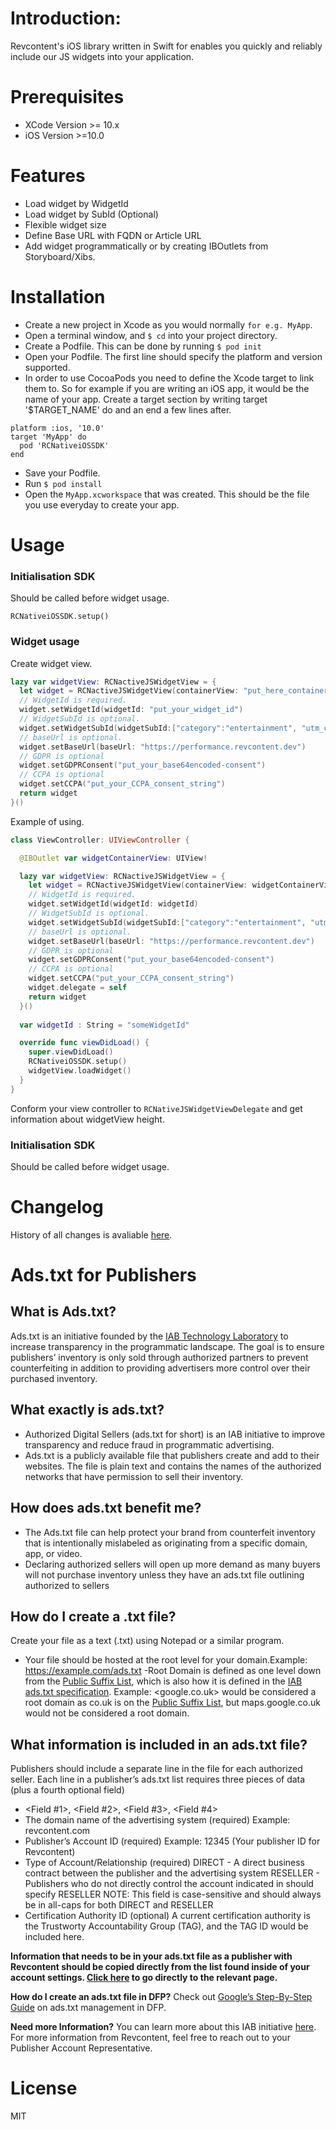 # Introduction:
Revcontent's iOS library written in Swift for enables you quickly and reliably include our JS widgets into your application.

# Prerequisites
- XCode Version >= 10.x
- iOS Version >=10.0

# Features
- Load widget by WidgetId
- Load widget by SubId (Optional)
- Flexible widget size
- Define Base URL with FQDN or Article URL
- Add widget programmatically or by creating IBOutlets from Storyboard/Xibs.
# Installation
- Create a new project in Xcode as you would normally `for e.g. MyApp`.
- Open a terminal window, and `$ cd` into your project directory.
- Create a Podfile. This can be done by running `$ pod init`
- Open your Podfile. The first line should specify the platform and version supported.
- In order to use CocoaPods you need to define the Xcode target to link them to. So for example if you are writing an iOS app, it would be the name of your app. Create a target section by writing target '$TARGET_NAME' do and an end a few lines after.
```
platform :ios, '10.0'
target 'MyApp' do
  pod 'RCNativeiOSSDK'
end
```
- Save your Podfile.
- Run `$ pod install`
- Open the `MyApp.xcworkspace` that was created. This should be the file you use everyday to create your app.

# Usage

 ### Initialisation SDK
 
Should be called before widget usage.

```
RCNativeiOSSDK.setup()
```
### Widget usage

Create widget view.
```swift  
lazy var widgetView: RCNactiveJSWidgetView = {
  let widget = RCNactiveJSWidgetView(containerView: "put_here_container_for_widget")
  // WidgetId is required.
  widget.setWidgetId(widgetId: "put_your_widget_id")
  // WidgetSubId is optional.
  widget.setWidgetSubId(widgetSubId:["category":"entertainment", "utm_code":"123456"]);
  // baseUrl is optional.
  widget.setBaseUrl(baseUrl: "https://performance.revcontent.dev")
  // GDPR is optional
  widget.setGDPRConsent("put_your_base64encoded-consent")
  // CCPA is optional
  widget.setCCPA("put_your_CCPA_consent_string")
  return widget
}()

```

Example of using.

```swift
class ViewController: UIViewController {

  @IBOutlet var widgetContainerView: UIView!

  lazy var widgetView: RCNactiveJSWidgetView = {
    let widget = RCNactiveJSWidgetView(containerView: widgetContainerView)
    // WidgetId is required.
    widget.setWidgetId(widgetId: widgetId)
    // WidgetSubId is optional.
    widget.setWidgetSubId(widgetSubId:["category":"entertainment", "utm_code":"123456"]);
    // baseUrl is optional.
    widget.setBaseUrl(baseUrl: "https://performance.revcontent.dev")
    // GDPR is optional
    widget.setGDPRConsent("put_your_base64encoded-consent")
    // CCPA is optional
    widget.setCCPA("put_your_CCPA_consent_string")
    widget.delegate = self
    return widget
  }()
  
  var widgetId : String = "someWidgetId"

  override func viewDidLoad() {
    super.viewDidLoad()
    RCNativeiOSSDK.setup()
    widgetView.loadWidget()
  }
}

```
Conform your view controller to  ```RCNativeJSWidgetViewDelegate``` and get information about widgetView height.

 ### Initialisation SDK
 
Should be called before widget usage.

# Changelog

History of all changes is avaliable [here](Changelog.md).

# Ads.txt for Publishers

## What is Ads.txt?
Ads.txt is an initiative founded by the [IAB Technology Laboratory](https://iabtechlab.com) to increase transparency in the programmatic landscape. The goal is to ensure publishers’ inventory is only sold through authorized partners to prevent counterfeiting in addition to providing advertisers more control over their purchased inventory.

## What exactly is ads.txt?
- Authorized Digital Sellers (ads.txt for short) is an IAB initiative to improve transparency and reduce fraud in programmatic advertising.
- Ads.txt is a publicly available file that publishers create and add to their websites. The file is plain text and contains the names of the authorized networks that have permission to sell their inventory.

## How does ads.txt benefit me?
- The Ads.txt file can help protect your brand from counterfeit inventory that is intentionally mislabeled as originating from a specific domain, app, or video.
- Declaring authorized sellers will open up more demand as many buyers will not purchase inventory unless they have an ads.txt file outlining authorized to sellers

## How do I create a .txt file?
Create your file as a text (.txt) using Notepad or a similar program.
- Your file should be hosted at the root level for your domain.Example: <https://example.com/ads.txt>
-Root Domain is defined as one level down from the [Public Suffix List](https://publicsuffix.org/list/), which is also how it is defined in the [IAB ads.txt specification](https://iabtechlab.com/ads-txt/). Example: <google.co.uk> would be considered a root domain as co.uk is on the [Public Suffix List](https://publicsuffix.org/list/), but maps.google.co.uk would not be considered a root domain.  

## What information is included in an ads.txt file?
Publishers should include a separate line in the file for each authorized seller. Each line in a publisher’s ads.txt list requires three pieces of data (plus a fourth optional field)
-  <Field #1>, <Field #2>, <Field #3>, <Field #4>
-  The domain name of the advertising system (required) Example: revcontent.com
- Publisher’s Account ID (required) Example: 12345 (Your publisher ID for Revcontent)
- Type of Account/Relationship (required) DIRECT - A direct business contract between the publisher and the advertising system RESELLER - Publishers who do not directly control the account indicated in  should specify RESELLER NOTE: This field is case-sensitive and should always be in all-caps for both DIRECT and RESELLER
- Certification Authority ID (optional) A current certification authority is the Trustworty Accountability Group (TAG), and the TAG ID would be included here.

**Information that needs to be in your ads.txt file as a publisher with Revcontent should be copied directly from the list found inside of your account settings. [Click here](https://www.revcontent.com/ads_txt) to go directly to the relevant page.**

**How do I create an ads.txt file in DFP?**
Check out [Google’s Step-By-Step Guide](https://support.google.com/dfp_premium/answer/7544382) on ads.txt management in DFP.

**Need more Information?**
You can learn more about this IAB initiative [here](https://iabtechlab.com/ads-txt/). For more information from Revcontent, feel free to reach out to your Publisher Account Representative.

# License
MIT


